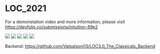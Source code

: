# LOC_2021

For a demonstation video and more information, please visit https://devfolio.co/submissions/intuition-89e2

<img src="https://assets.devfolio.co/hackathons/6bc23b6d50694e77b998d232e14febc8/projects/ba089814c64e4f1c8e470f33381341fa/picl25osobre.png">

<img src="https://assets.devfolio.co/hackathons/6bc23b6d50694e77b998d232e14febc8/projects/ba089814c64e4f1c8e470f33381341fa/picb0l1es6ie.jpeg">

<img src="https://assets.devfolio.co/hackathons/6bc23b6d50694e77b998d232e14febc8/projects/ba089814c64e4f1c8e470f33381341fa/picokul2y1vz.png">

<img src="https://assets.devfolio.co/hackathons/6bc23b6d50694e77b998d232e14febc8/projects/ba089814c64e4f1c8e470f33381341fa/picbxhqkxlyd.jpeg">

<img src="https://assets.devfolio.co/hackathons/6bc23b6d50694e77b998d232e14febc8/projects/ba089814c64e4f1c8e470f33381341fa/picqj3l854sf.jpeg">

Backend: https://github.com/Vatsalsoni13/LOC3.0_The_Classicals_Backend
